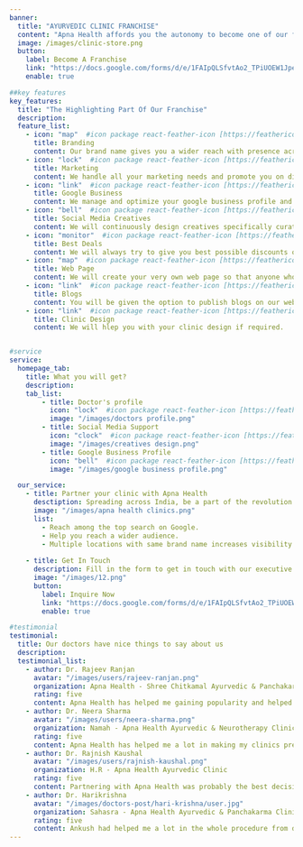 ```yaml
---
banner:
  title: "AYURVEDIC CLINIC FRANCHISE"
  content: "Apna Health affords you the autonomy to become one of our franchisees. Our accomplished specialists provide the requisite guidance and assistance to enable you to operate the business independently."
  image: /images/clinic-store.png
  button:
    label: Become A Franchise
    link: "https://docs.google.com/forms/d/e/1FAIpQLSfvtAo2_TPiUOEW1JpeaMFbU-M1Qzfeo8WuS5P1bCAbQAHWHA/viewform"
    enable: true

##key features
key_features:
  title: "The Highlighting Part Of Our Franchise"
  description: 
  feature_list:
    - icon: "map"  #icon package react-feather-icon [https://feathericons.com/]
      title: Branding
      content: Our brand name gives you a wider reach with presence across different locations.
    - icon: "lock"  #icon package react-feather-icon [https://feathericons.com/]
      title: Marketing
      content: We handle all your marketing needs and promote you on different social media platforms.
    - icon: "link"  #icon package react-feather-icon [https://feathericons.com/]
      title: Google Business
      content: We manage and optimize your google business profile and make sure that you always rank among the top search results.
    - icon: "bell"  #icon package react-feather-icon [https://feathericons.com/]
      title: Social Media Creatives
      content: We will continuously design creatives specifically curated for you and publish it on google for a wider reach.
    - icon: "monitor"  #icon package react-feather-icon [https://feathericons.com/]
      title: Best Deals
      content: We will always try to give you best possible discounts on medicines and ayurvedic products.
    - icon: "map"  #icon package react-feather-icon [https://feathericons.com/]
      title: Web Page
      content: We will create your very own web page so that anyone who wishes to opt for an online consultation can directly come to that link and book their online consultation.
    - icon: "link"  #icon package react-feather-icon [https://feathericons.com/]
      title: Blogs
      content: You will be given the option to publish blogs on our website which will be added to your very own web page.
    - icon: "link"  #icon package react-feather-icon [https://feathericons.com/]
      title: Clinic Design
      content: We will hlep you with your clinic design if required.


#service
service:
  homepage_tab:
    title: What you will get?
    description: 
    tab_list:
        - title: Doctor's profile
          icon: "lock"  #icon package react-feather-icon [https://feathericons.com/]
          image: "/images/doctors profile.png"
        - title: Social Media Support
          icon: "clock"  #icon package react-feather-icon [https://feathericons.com/]
          image: "/images/creatives design.png"
        - title: Google Business Profile
          icon: "bell"  #icon package react-feather-icon [https://feathericons.com/]
          image: "/images/google business profile.png"

  our_service:
    - title: Partner your clinic with Apna Health
      desctiption: Spreading across India, be a part of the revolution
      image: "/images/apna health clinics.png"
      list:
        - Reach among the top search on Google.
        - Help you reach a wider audience.
        - Multiple locations with same brand name increases visibility.
  
    - title: Get In Touch
      description: Fill in the form to get in touch with our executive and take the first step. Upon filling  up the form you will be recieving a call from our executive & our Franchise brochure that outlines the requirements and benefits of the franchise will be shared with you.
      image: "/images/12.png"
      button:
        label: Inquire Now
        link: "https://docs.google.com/forms/d/e/1FAIpQLSfvtAo2_TPiUOEW1JpeaMFbU-M1Qzfeo8WuS5P1bCAbQAHWHA/viewform"
        enable: true

#testimonial
testimonial:
  title: Our doctors have nice things to say about us
  description: 
  testimonial_list:
    - author: Dr. Rajeev Ranjan
      avatar: "/images/users/rajeev-ranjan.png"
      organization: Apna Health - Shree Chitkamal Ayurvedic & Panchakarma Clinic Gaya
      rating: five
      content: Apna Health has helped me gaining popularity and helped me reach a wider audience.
    - author: Dr. Neera Sharma
      avatar: "/images/users/neera-sharma.png"
      organization: Namah - Apna Health Ayurvedic & Neurotherapy Clinic, Roorkee
      rating: five
      content: Apna Health has helped me a lot in making my clinics presence online. They even designed a logo for me in the beginning and I get creatives every week for advertisement.
    - author: Dr. Rajnish Kaushal
      avatar: "/images/users/rajnish-kaushal.png"
      organization: H.R - Apna Health Ayurvedic Clinic
      rating: five
      content: Partnering with Apna Health was probably the best decision that I took and I am really happy with the service that I am getting.
    - author: Dr. Harikrishna
      avatar: "/images/doctors-post/hari-krishna/user.jpg"
      organization: Sahasra - Apna Health Ayurvedic & Panchakarma Clinic
      rating: five
      content: Ankush had helped me a lot in the whole procedure from deciding my clinic's name to the logo design and the interior design of my clinic. He was so patient with the design, he would change the design as I would say and the best part is I got such beautiful design within my budget. Very happy with Apna Health.
---
```

